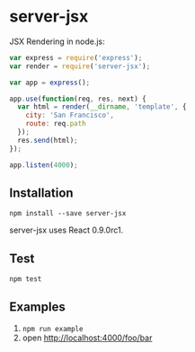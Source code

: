 # server-jsx

JSX Rendering in node.js:

```js
var express = require('express');
var render = require('server-jsx');

var app = express();

app.use(function(req, res, next) {
  var html = render(__dirname, 'template', {
    city: 'San Francisco',
    route: req.path
  });
  res.send(html);
});

app.listen(4000);
```

## Installation

`npm install --save server-jsx`

server-jsx uses React 0.9.0rc1.

## Test

`npm test`

## Examples

1. `npm run example`
2. open [http://localhost:4000/foo/bar](http://localhost:4000/foo/bar)

